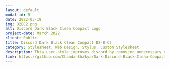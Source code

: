 ```yaml
---
layout: default
modal-id: 5
date: 2022-03-19
img: D2BC2.png
alt: Discord Dark Black Clean Compact Logo
project-date: March 2022
client: Public
title: Discord Dark Black Clean Compact D2-B-C2
category: Stylesheet, Web Design, Stylus, Custom Stylesheet
description: This user-style improves discord by removing unnecessary nitro prompts and enforces dark-mode.<br><a href="https://userstyles.world/style/3722/dark-discord-black-clean-compact-d2-b-c2">User Styles World Link</a>
link: https://github.com/ChandanShakya/Dark-Discord-Black-Clean-Compact-D2-B-C2
---
```

